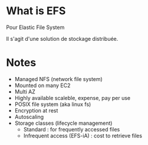 # What is EFS

Pour Elastic File System

Il s'agit d'une solution de stockage distribuée.

# Notes

* Managed NFS (network file system)
* Mounted on many EC2
* Multi AZ
* Highly available scaleble, expense, pay per use
* POSIX file system (aka linux fs)
* Encryption at rest
* Autoscaling
* Storage classes (lifecycle management)
    * Standard : for frequently accessed files
    * Infrequent access (EFS-iA) : cost to retrieve files
		